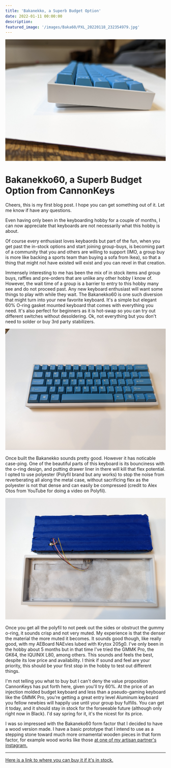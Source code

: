 ```yaml
---
title: 'Bakanekko, a Superb Budget Option'
date: 2022-01-11 00:00:00
description: 
featured_image: '/images/Baka60/PXL_20220118_232354979.jpg'
---
```


![](/images/Baka60/PXL_20220118_232354979.jpg)

# Bakanekko60, a Superb Budget Option from CannonKeys

Cheers, this is my first blog post. I hope you can get something out of it. Let me know if have any questions.

Even having only been in the keyboarding hobby for a couple of months, I can now appreciate that keyboards are not necessarily what this hobby is about.

Of course every enthusiast loves keybaords but part of the fun, when you get past the in-stock options and start joining group-buys, is becoming part of a community that you and others are willing to support (IMO, a group buy is more like backing a sports team than buying a sofa from Ikea), so that a thing that might not have existed will exist and you can revel in that creation.

Immensely interesting to me has been the mix of in stock items and group buys, raffles and pre-orders that are unlike any other hobby I know of. However, the wait time of a group is a barrier to entry to this hobby many see and do not proceed past. Any new keyboard enthusiast will want some things to play with while they wait. The Bakanekko60 is one such diversion that might turn into your new favorite keyboard. It's a simple but elegant 60% O-ring gasket mounted keyboard that comes with everything you need. It's also perfect for beginners as it is hot-swap so you can try out different switches without desoldering. Ok, not everything but you don't need to solder or buy 3rd party stabilizers.

![](/images/Baka60/PXL_20220118_232325652.jpg)

Once built the Bakanekko sounds pretty good. However it has noticable case-ping. One of the beautiful parts of this keyboard is its bounciness with the o-ring design, and putting drawer liner in there will kill that flex potential. I opted to use polyester (Polyfil brand but any works) to stop the noise from reverberating all along the metal case, without sacrificing flex as the polyester is not that dense and can easily be compressed (credit to Alex Otos from YouTube for doing a video on Polyfil).

![](/images/Baka60/PXL_20220118_232514866.jpg)

Once you get all the polyfil to not peek out the sides or obstruct the gummy o-ring, it sounds crisp and not very muted. My experience is that the denser the material the more muted it becomes. It sounds good though, like really good, with my AEBoard NAEvies lubed with Krytox 205g0. I've only been in the hobby about 5 months but in that time I've tried the GMMK Pro, the GK64, the IQUINIX L80, among others. This sounds and feels the best, despite its low price and availability. I think if sound and feel are your priority, this should be your first stop in the hobby to test out different things. 

I'm not telling you what to buy but I can't deny the value proposition CannonKeys has put forth here, given you'll try 60%. At the price of an injection molded budget keyboard and less than a pseudo-gaming keyboard like the GMMK Pro, you're getting a great entry level Aluminum keyboard you fellow newbies will happily use until your group buy fulfills. You can get it today, and it should stay in stock for the forseeable future (although only right now in Black). I'd say spring for it, it's the nicest for its price. 

I was so impressed with the Bakaneko60 form factor that I decided to have a wood version made. I have a basic prototype that I intend to use as a stepping stone toward much more ornamental wooden pieces in that form factor, for example wood works like those [at one of my artisan partner's instagram.](https://www.instagram.com/woodsinbloom.ut/?hl=en "woods in bloom instagram")

---

[Here is a link to where you can buy it if it's in stock.](https://cannonkeys.com/products/bakeneko-60 "CannonKeys")